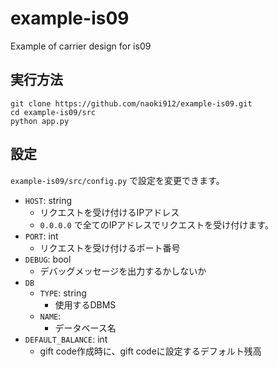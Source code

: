 # example-is09
Example of carrier design for is09

## 実行方法

```
git clone https://github.com/naoki912/example-is09.git
cd example-is09/src
python app.py
```

## 設定

`example-is09/src/config.py` で設定を変更できます。

- `HOST`: string
  - リクエストを受け付けるIPアドレス
  - `0.0.0.0` で全てのIPアドレスでリクエストを受け付けます。
- `PORT`: int
  - リクエストを受け付けるポート番号
- `DEBUG`: bool
  - デバッグメッセージを出力するかしないか
- `DB`
  - `TYPE`: string
    - 使用するDBMS
  - `NAME`:
    - データベース名
- `DEFAULT_BALANCE`: int
  - gift code作成時に、gift codeに設定するデフォルト残高

